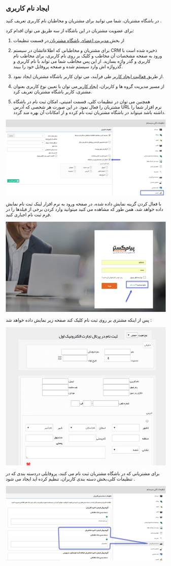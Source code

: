 ﻿## ایجاد نام کاربری

در باشگاه مشتریان، شما می توانید برای مشتریان و مخاطبان نام کاربری تعریف کنید .

برای عضویت مشتریان در این باشگاه از سه طریق می توان اقدام کرد:

1) از بخش[ مدیریت اعضای باشگاه مشتریان ](https://github.com/1stco/PayamGostarDocs/blob/master/help%202.5.4/Settings/Management-of-customer-club-members/Management-of-customer-club-members.md) در قسمت تنظیمات

2)  برای مشتریان و مخاطبانی که اطلاعاتشان در سیستم CRM ذخیره شده است با ورود به صفحه مشخصات آن مخاطب و کلیک بر روی نام کاربری، برای مخاطب نام کاربری و گذر واژه بسازید. از این پس مخاطب شما می تواند با نام کاربری و گذرواژه اش وارد سیستم شده و صفحه پروفایل خود را ببیند.

3) از طریق[ فعالیت ایجاد کاربر](https://github.com/1stco/PayamGostarDocs/blob/master/help%202.5.4/Settings/Personalization-crm/Overview/Process-design/Create-a-work-cycle/Activity/Create-a-user/Create-a-user.md) طی فرآیند، می توان کاربر باشگاه مشتریان ایجاد نمود.

4) از مسیر مدیریت گروه ها  و کاربران، [ایجاد کاربر ](https://github.com/1stco/PayamGostarDocs/blob/master/help%202.5.4/Settings/Manage-groups-and-users/users/Build-a-new-user/Build-a-new-user.md)می توان با تعیین نوع کاربری بعنوان مشتری، کاربر باشگاه مشتریان تعریف کرد.

5) همچنین می توان در تنظیمات کلی، قسمت امنیتی، امکان ثبت نام در باشگاه مشتریان را فعال نمود. در این صورت هر شخصی که آدرس URL نرم افزار شما را داشته باشد میتواند در باشگاه مشتریان ثبت نام کرده و از امکانات آن بهره مند گردد.

![](CreateUserName6.png)

با فعال کردن گزینه نمایش داده شده، در صفحه ورود به نرم افزار لینک ثبت نام نمایش داده خواهد شد، همن طور که مشاهده می کنید میتوانید وارد کردن برخی از فیلدها را در فرم ثبت نام اجباری کنید.

![](CreateUserName7.png)

پس از اینکه مشتری بر روی ثبت نام کلیک کند صفحه زیر نمایش داده خواهد شد :

![](CreateUserName8.png)

برای مشتریانی که در باشگاه مشتریان ثبت نام می کنند، پروفایلی دردسته بندی که در تنظیمات کلی،بخش دسته بندی کاربران، تنظیم کرده اید ایجاد می شود .

![](CreateUserName9.png)

